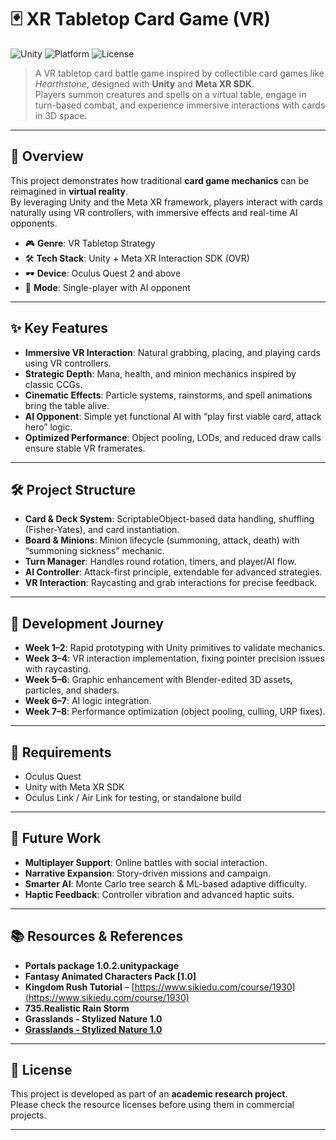 # 🃏 XR Tabletop Card Game (VR)

![Unity](https://img.shields.io/badge/Engine-Unity%202023+-blue.svg?logo=unity)
![Platform](https://img.shields.io/badge/Platform-Oculus%20Quest%202%2B-lightgrey?logo=oculus)
![License](https://img.shields.io/badge/License-Academic%20Project-green)

> A VR tabletop card battle game inspired by collectible card games like *Hearthstone*, designed with **Unity** and **Meta XR SDK**.  
> Players summon creatures and spells on a virtual table, engage in turn-based combat, and experience immersive interactions with cards in 3D space.

---

## 📖 Overview
This project demonstrates how traditional **card game mechanics** can be reimagined in **virtual reality**.  
By leveraging Unity and the Meta XR framework, players interact with cards naturally using VR controllers, with immersive effects and real-time AI opponents.  

- 🎮 **Genre**: VR Tabletop Strategy  
- 🛠 **Tech Stack**: Unity + Meta XR Interaction SDK (OVR)  
- 🕶 **Device**: Oculus Quest 2 and above  
- 🤖 **Mode**: Single-player with AI opponent  

---

## ✨ Key Features
- **Immersive VR Interaction**: Natural grabbing, placing, and playing cards using VR controllers.  
- **Strategic Depth**: Mana, health, and minion mechanics inspired by classic CCGs.  
- **Cinematic Effects**: Particle systems, rainstorms, and spell animations bring the table alive.  
- **AI Opponent**: Simple yet functional AI with “play first viable card, attack hero” logic.  
- **Optimized Performance**: Object pooling, LODs, and reduced draw calls ensure stable VR framerates.  

---

## 🛠 Project Structure
- **Card & Deck System**: ScriptableObject-based data handling, shuffling (Fisher-Yates), and card instantiation.  
- **Board & Minions**: Minion lifecycle (summoning, attack, death) with “summoning sickness” mechanic.  
- **Turn Manager**: Handles round rotation, timers, and player/AI flow.  
- **AI Controller**: Attack-first principle, extendable for advanced strategies.  
- **VR Interaction**: Raycasting and grab interactions for precise feedback.  

---

## 🚀 Development Journey
- **Week 1–2**: Rapid prototyping with Unity primitives to validate mechanics.  
- **Week 3–4**: VR interaction implementation, fixing pointer precision issues with raycasting.  
- **Week 5–6**: Graphic enhancement with Blender-edited 3D assets, particles, and shaders.  
- **Week 6–7**: AI logic integration.  
- **Week 7–8**: Performance optimization (object pooling, culling, URP fixes). 

---

## 🔧 Requirements
- Oculus Quest   
- Unity  with Meta XR SDK  
- Oculus Link / Air Link for testing, or standalone build  

---

## 🌟 Future Work
- **Multiplayer Support**: Online battles with social interaction.  
- **Narrative Expansion**: Story-driven missions and campaign.  
- **Smarter AI**: Monte Carlo tree search & ML-based adaptive difficulty.  
- **Haptic Feedback**: Controller vibration and advanced haptic suits.  

---

## 📚 Resources & References
- **Portals package 1.0.2.unitypackage**  
- **Fantasy Animated Characters Pack [1.0]**  
- **Kingdom Rush Tutorial** – [https://www.sikiedu.com/course/1930](https://www.sikiedu.com/course/1930)  
- **735.Realistic Rain Storm**  
- **Grasslands - Stylized Nature 1.0**
- **[Grasslands - Stylized Nature 1.0](https://assetstore.unity.com/)**

---

## 📜 License
This project is developed as part of an **academic research project**.  
Please check the resource licenses before using them in commercial projects.  

---
